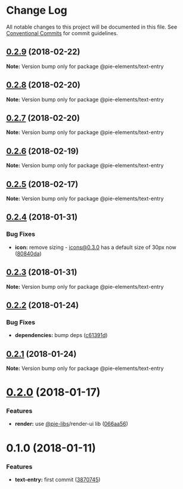 # Change Log

All notable changes to this project will be documented in this file.
See [Conventional Commits](https://conventionalcommits.org) for commit guidelines.

<a name="0.2.9"></a>
## [0.2.9](https://github.com/PieElements/pie-elements/compare/@pie-elements/text-entry@0.2.8...@pie-elements/text-entry@0.2.9) (2018-02-22)




**Note:** Version bump only for package @pie-elements/text-entry

<a name="0.2.8"></a>
## [0.2.8](https://github.com/PieElements/pie-elements/compare/@pie-elements/text-entry@0.2.7...@pie-elements/text-entry@0.2.8) (2018-02-20)




**Note:** Version bump only for package @pie-elements/text-entry

<a name="0.2.7"></a>
## [0.2.7](https://github.com/PieElements/pie-elements/compare/@pie-elements/text-entry@0.2.6...@pie-elements/text-entry@0.2.7) (2018-02-20)




**Note:** Version bump only for package @pie-elements/text-entry

<a name="0.2.6"></a>
## [0.2.6](https://github.com/PieElements/pie-elements/compare/@pie-elements/text-entry@0.2.5...@pie-elements/text-entry@0.2.6) (2018-02-19)




**Note:** Version bump only for package @pie-elements/text-entry

<a name="0.2.5"></a>
## [0.2.5](https://github.com/PieElements/pie-elements/compare/@pie-elements/text-entry@0.2.4...@pie-elements/text-entry@0.2.5) (2018-02-17)




**Note:** Version bump only for package @pie-elements/text-entry

<a name="0.2.4"></a>
## [0.2.4](https://github.com/PieElements/pie-elements/compare/@pie-elements/text-entry@0.2.3...@pie-elements/text-entry@0.2.4) (2018-01-31)


### Bug Fixes

* **icon:** remove sizing - icons@0.3.0 has a default size of 30px now ([80840da](https://github.com/PieElements/pie-elements/commit/80840da))




<a name="0.2.3"></a>
## [0.2.3](https://github.com/PieElements/pie-elements/compare/@pie-elements/text-entry@0.2.2...@pie-elements/text-entry@0.2.3) (2018-01-31)




**Note:** Version bump only for package @pie-elements/text-entry

<a name="0.2.2"></a>
## [0.2.2](https://github.com/PieElements/pie-elements/compare/@pie-elements/text-entry@0.2.1...@pie-elements/text-entry@0.2.2) (2018-01-24)


### Bug Fixes

* **dependencies:** bump deps ([c61391d](https://github.com/PieElements/pie-elements/commit/c61391d))




<a name="0.2.1"></a>
## [0.2.1](https://github.com/PieElements/pie-elements/compare/@pie-elements/text-entry@0.2.0...@pie-elements/text-entry@0.2.1) (2018-01-24)




**Note:** Version bump only for package @pie-elements/text-entry

<a name="0.2.0"></a>
# [0.2.0](https://github.com/PieElements/pie-elements/compare/@pie-elements/text-entry@0.1.0...@pie-elements/text-entry@0.2.0) (2018-01-17)


### Features

* **render:** use [@pie-libs](https://github.com/pie-libs)/render-ui lib ([066aa56](https://github.com/PieElements/pie-elements/commit/066aa56))




<a name="0.1.0"></a>
# 0.1.0 (2018-01-11)


### Features

* **text-entry:** first commit ([3870745](https://github.com/PieElements/pie-elements/commit/3870745))
